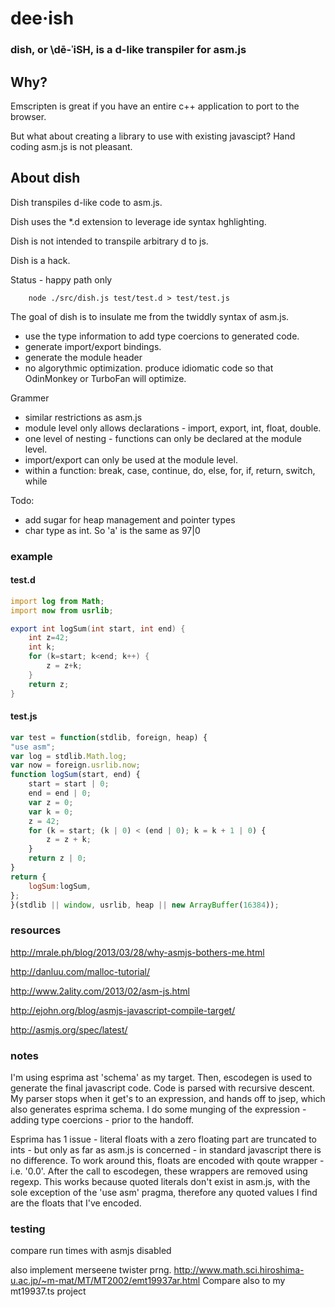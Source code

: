 
# dee·ish


### dish, or \dē-ˈiSH\,  is a d-like transpiler for asm.js

## Why?
Emscripten is great if you have an entire c++ application to port to the browser.

But what about creating a library to use with existing javascipt? Hand coding asm.js is not pleasant.

## About dish
Dish transpiles d-like code to asm.js.

Dish uses the *.d extension to leverage ide syntax hghlighting. 

Dish is not intended to transpile arbitrary d to js.

Dish is a hack.

Status - happy path only

		node ./src/dish.js test/test.d > test/test.js


The goal of dish is to insulate me from the twiddly syntax of asm.js. 

* use the type information to add type coercions to generated code.
* generate import/export bindings.
* generate the module header
* no algorythmic optimization. produce idiomatic code so that OdinMonkey or TurboFan will optimize.

Grammer

* similar restrictions as asm.js
* module level only allows declarations - import, export, int, float, double. 
* one level of nesting - functions can only be declared at the module level.
* import/export can only be used at the module level.
* within a function: break, case, continue, do, else, for, if, return, switch, while

Todo: 

* add sugar for heap management and pointer types
* char type as int. So 'a' is the same as 97|0

### example

#### test.d
```d
import log from Math;
import now from usrlib;

export int logSum(int start, int end) {
    int z=42;
    int k;
    for (k=start; k<end; k++) {
        z = z+k;
    }
    return z;
}

```

#### test.js
```javascript
var test = function(stdlib, foreign, heap) {
"use asm";
var log = stdlib.Math.log;
var now = foreign.usrlib.now;
function logSum(start, end) {
    start = start | 0;
    end = end | 0;
    var z = 0;
    var k = 0;
    z = 42;
    for (k = start; (k | 0) < (end | 0); k = k + 1 | 0) {
        z = z + k;
    }
    return z | 0;
}    
return { 
    logSum:logSum, 
};
}(stdlib || window, usrlib, heap || new ArrayBuffer(16384));
```


### resources

http://mrale.ph/blog/2013/03/28/why-asmjs-bothers-me.html

http://danluu.com/malloc-tutorial/

http://www.2ality.com/2013/02/asm-js.html

http://ejohn.org/blog/asmjs-javascript-compile-target/

http://asmjs.org/spec/latest/


### notes

I'm using esprima ast 'schema' as my target.  Then, escodegen is used to generate the final javascript code.
Code is parsed with recursive descent. My parser stops when it get's to an expression, and hands off to jsep, 
which also generates esprima schema. I do some munging of the expression - adding type coercions - prior to
the handoff. 

Esprima has 1 issue - literal floats with a zero floating part are truncated to ints - but only as far as asm.js
is concerned - in standard javascript there is no difference. To work around this, floats are encoded with qoute 
wrapper - i.e. '0.0'. After the call to escodegen, these wrappers are removed using regexp. This works because
quoted literals don't exist in asm.js, with the sole exception of the 'use asm' pragma, therefore any quoted
values I find are the floats that I've encoded. 


### testing

compare run times with asmjs disabled

also implement merseene twister prng. http://www.math.sci.hiroshima-u.ac.jp/~m-mat/MT/MT2002/emt19937ar.html
Compare also to my mt19937.ts project

